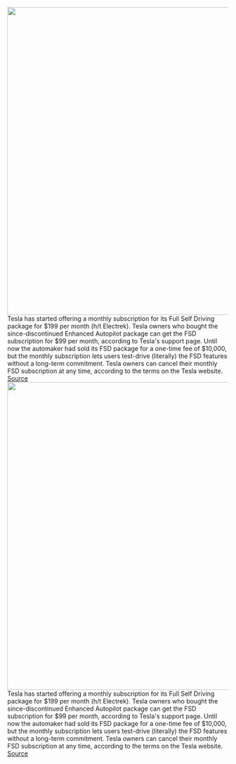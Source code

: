 <img src='https://cdn.vox-cdn.com/thumbor/fcPKz3ppZzn8euCEq9tiwZQMpo8=/0x0:2040x1360/1200x800/filters:focal(857x517:1183x843)/cdn.vox-cdn.com/uploads/chorus_image/image/69595352/acastro_180430_1777_tesla_0004.0.jpg' width='700px' /><br/>
Tesla has started offering a monthly subscription for its Full Self Driving package for $199 per month (h/t Electrek). Tesla owners who bought the since-discontinued Enhanced Autopilot package can get the FSD subscription for $99 per month, according to Tesla's support page. Until now the automaker had sold its FSD package for a one-time fee of $10,000, but the monthly subscription lets users test-drive (literally) the FSD features without a long-term commitment. Tesla owners can cancel their monthly FSD subscription at any time, according to the terms on the Tesla website.
<a href='https://www.theverge.com/2021/7/17/22581394/tesla-full-self-driving-subscription-available-199-month-elon-musk'> Source <a/><img src='https://cdn.vox-cdn.com/thumbor/fcPKz3ppZzn8euCEq9tiwZQMpo8=/0x0:2040x1360/1200x800/filters:focal(857x517:1183x843)/cdn.vox-cdn.com/uploads/chorus_image/image/69595352/acastro_180430_1777_tesla_0004.0.jpg' width='700px' /><br/>
Tesla has started offering a monthly subscription for its Full Self Driving package for $199 per month (h/t Electrek). Tesla owners who bought the since-discontinued Enhanced Autopilot package can get the FSD subscription for $99 per month, according to Tesla's support page. Until now the automaker had sold its FSD package for a one-time fee of $10,000, but the monthly subscription lets users test-drive (literally) the FSD features without a long-term commitment. Tesla owners can cancel their monthly FSD subscription at any time, according to the terms on the Tesla website.
<a href='https://www.theverge.com/2021/7/17/22581394/tesla-full-self-driving-subscription-available-199-month-elon-musk'> Source <a/>